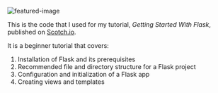 ![featured-image](https://raw.githubusercontent.com/andela-mnzomo/getting-started-with-flask/master/getting-started-with-flask.jpg)

This is the code that I used for my tutorial, *Getting Started With Flask*,
published on [Scotch.io](https://scotch.io/tutorials/getting-started-with-flask-a-python-microframework).

It is a beginner tutorial that covers:

1. Installation of Flask and its prerequisites
2. Recommended file and directory structure for a Flask project
3. Configuration and initialization of a Flask app
4. Creating views and templates
